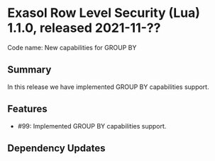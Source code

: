 # Exasol Row Level Security (Lua) 1.1.0, released 2021-11-??

Code name: New capabilities for GROUP BY

## Summary

In this release we have implemented GROUP BY capabilities support.

## Features

* #99: Implemented GROUP BY capabilities support.

## Dependency Updates